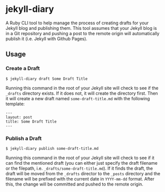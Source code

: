 jekyll-diary
=====

A Ruby CLI tool to help manage the process of creating drafts for your Jekyll blog and publishing them. This tool assumes that your Jekyll blog is in a Git repository and pushing a post to the remote origin will automatically publish it (i.e. Jekyll with Github Pages).

## Usage
### Create a Draft
```
$ jekyll-diary draft Some Draft Title
```
Running this command in the root of your Jekyll site will check to see if the `_drafts` directory exists. If it does not, it will create the directory first. Then it will create a new draft named `some-draft-title.md` with the following template:
```
---
layout: post
title: Some Draft Title
---

```

### Publish a Draft
```
$ jekyll-diary publish some-draft-title.md
```
Running this command in the root of your Jekyll site will check to see if it can find the mentioned draft (you can either just specify the draft filename or the filepath, i.e. `_drafts/some-draft-title.md`). If it finds the draft, the draft will be moved from the `_drafts` director to the `_posts` directory and the filename will be prefixed with the current date in `YYYY-mm-dd` format. After this, the change will be committed and pushed to the remote origin.
